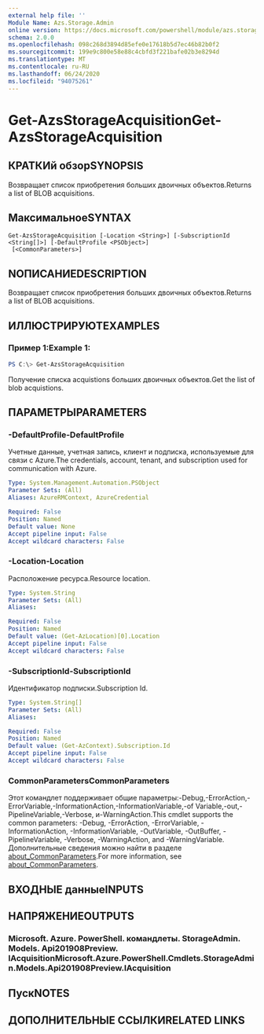 ```yaml
---
external help file: ''
Module Name: Azs.Storage.Admin
online version: https://docs.microsoft.com/powershell/module/azs.storage.admin/get-azsstorageacquisition
schema: 2.0.0
ms.openlocfilehash: 098c268d3894d85efe0e17618b5d7ec46b82b0f2
ms.sourcegitcommit: 199e9c800e58e88c4cbfd3f221bafe02b3e8294d
ms.translationtype: MT
ms.contentlocale: ru-RU
ms.lasthandoff: 06/24/2020
ms.locfileid: "94075261"
---
```

# <span data-ttu-id="fcbea-101">Get-AzsStorageAcquisition</span><span class="sxs-lookup"><span data-stu-id="fcbea-101">Get-AzsStorageAcquisition</span></span>

## <span data-ttu-id="fcbea-102">КРАТКИй обзор</span><span class="sxs-lookup"><span data-stu-id="fcbea-102">SYNOPSIS</span></span>
<span data-ttu-id="fcbea-103">Возвращает список приобретения больших двоичных объектов.</span><span class="sxs-lookup"><span data-stu-id="fcbea-103">Returns a list of BLOB acquisitions.</span></span>

## <span data-ttu-id="fcbea-104">Максимальное</span><span class="sxs-lookup"><span data-stu-id="fcbea-104">SYNTAX</span></span>

```
Get-AzsStorageAcquisition [-Location <String>] [-SubscriptionId <String[]>] [-DefaultProfile <PSObject>]
 [<CommonParameters>]
```

## <span data-ttu-id="fcbea-105">NОПИСАНИЕ</span><span class="sxs-lookup"><span data-stu-id="fcbea-105">DESCRIPTION</span></span>
<span data-ttu-id="fcbea-106">Возвращает список приобретения больших двоичных объектов.</span><span class="sxs-lookup"><span data-stu-id="fcbea-106">Returns a list of BLOB acquisitions.</span></span>

## <span data-ttu-id="fcbea-107">ИЛЛЮСТРИРУЮТ</span><span class="sxs-lookup"><span data-stu-id="fcbea-107">EXAMPLES</span></span>

### <span data-ttu-id="fcbea-108">Пример 1:</span><span class="sxs-lookup"><span data-stu-id="fcbea-108">Example 1:</span></span>
```powershell
PS C:\> Get-AzsStorageAcquisition
```

<span data-ttu-id="fcbea-109">Получение списка acquistions больших двоичных объектов.</span><span class="sxs-lookup"><span data-stu-id="fcbea-109">Get the list of blob acquistions.</span></span>

## <span data-ttu-id="fcbea-110">ПАРАМЕТРЫ</span><span class="sxs-lookup"><span data-stu-id="fcbea-110">PARAMETERS</span></span>

### <span data-ttu-id="fcbea-111">-DefaultProfile</span><span class="sxs-lookup"><span data-stu-id="fcbea-111">-DefaultProfile</span></span>
<span data-ttu-id="fcbea-112">Учетные данные, учетная запись, клиент и подписка, используемые для связи с Azure.</span><span class="sxs-lookup"><span data-stu-id="fcbea-112">The credentials, account, tenant, and subscription used for communication with Azure.</span></span>

```yaml
Type: System.Management.Automation.PSObject
Parameter Sets: (All)
Aliases: AzureRMContext, AzureCredential

Required: False
Position: Named
Default value: None
Accept pipeline input: False
Accept wildcard characters: False

```

### <span data-ttu-id="fcbea-113">-Location</span><span class="sxs-lookup"><span data-stu-id="fcbea-113">-Location</span></span>
<span data-ttu-id="fcbea-114">Расположение ресурса.</span><span class="sxs-lookup"><span data-stu-id="fcbea-114">Resource location.</span></span>

```yaml
Type: System.String
Parameter Sets: (All)
Aliases:

Required: False
Position: Named
Default value: (Get-AzLocation)[0].Location
Accept pipeline input: False
Accept wildcard characters: False

```

### <span data-ttu-id="fcbea-115">-SubscriptionId</span><span class="sxs-lookup"><span data-stu-id="fcbea-115">-SubscriptionId</span></span>
<span data-ttu-id="fcbea-116">Идентификатор подписки.</span><span class="sxs-lookup"><span data-stu-id="fcbea-116">Subscription Id.</span></span>

```yaml
Type: System.String[]
Parameter Sets: (All)
Aliases:

Required: False
Position: Named
Default value: (Get-AzContext).Subscription.Id
Accept pipeline input: False
Accept wildcard characters: False

```

### <span data-ttu-id="fcbea-117">CommonParameters</span><span class="sxs-lookup"><span data-stu-id="fcbea-117">CommonParameters</span></span>
<span data-ttu-id="fcbea-118">Этот командлет поддерживает общие параметры:-Debug,-ErrorAction,-ErrorVariable,-InformationAction,-InformationVariable,-of Variable,-out,-PipelineVariable,-Verbose, и-WarningAction.</span><span class="sxs-lookup"><span data-stu-id="fcbea-118">This cmdlet supports the common parameters: -Debug, -ErrorAction, -ErrorVariable, -InformationAction, -InformationVariable, -OutVariable, -OutBuffer, -PipelineVariable, -Verbose, -WarningAction, and -WarningVariable.</span></span> <span data-ttu-id="fcbea-119">Дополнительные сведения можно найти в разделе [about_CommonParameters](http://go.microsoft.com/fwlink/?LinkID=113216).</span><span class="sxs-lookup"><span data-stu-id="fcbea-119">For more information, see [about_CommonParameters](http://go.microsoft.com/fwlink/?LinkID=113216).</span></span>

## <span data-ttu-id="fcbea-120">ВХОДНЫЕ данные</span><span class="sxs-lookup"><span data-stu-id="fcbea-120">INPUTS</span></span>

## <span data-ttu-id="fcbea-121">НАПРЯЖЕНИЕ</span><span class="sxs-lookup"><span data-stu-id="fcbea-121">OUTPUTS</span></span>

### <span data-ttu-id="fcbea-122">Microsoft. Azure. PowerShell. командлеты. StorageAdmin. Models. Api201908Preview. IAcquisition</span><span class="sxs-lookup"><span data-stu-id="fcbea-122">Microsoft.Azure.PowerShell.Cmdlets.StorageAdmin.Models.Api201908Preview.IAcquisition</span></span>



## <span data-ttu-id="fcbea-123">Пуск</span><span class="sxs-lookup"><span data-stu-id="fcbea-123">NOTES</span></span>

## <span data-ttu-id="fcbea-124">ДОПОЛНИТЕЛЬНЫЕ ССЫЛКИ</span><span class="sxs-lookup"><span data-stu-id="fcbea-124">RELATED LINKS</span></span>

